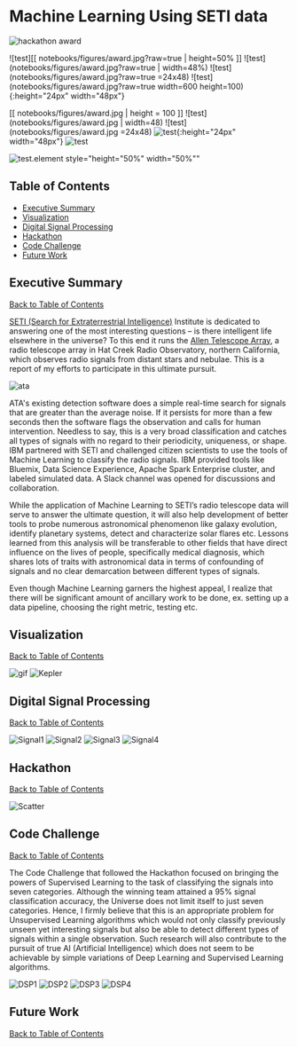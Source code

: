 # Machine Learning Using SETI data

![hackathon award](notebooks/figures/award.jpg?raw=true)

![test][[ notebooks/figures/award.jpg?raw=true | height=50% ]]
![test](notebooks/figures/award.jpg?raw=true | width=48%)
![test](notebooks/figures/award.jpg?raw=true =24x48)
![test](notebooks/figures/award.jpg?raw=true width=600 height=100){:height="24px" width="48px"}

[[ notebooks/figures/award.jpg | height = 100 ]]
![test](notebooks/figures/award.jpg | width=48)
![test](notebooks/figures/award.jpg =24x48)
![test](notebooks/figures/award.jpg){:height="24px" width="48px"}
![test](notebooks/figures/award.jpg) <!-- .element height="50%" width="50%" -->
<!-- .element style="border: 0; background: None; box-shadow: None" -->
![test](notebooks/figures/award.jpg).element style="height="50%" width="50%""

## Table of Contents
  - [Executive Summary](#executive-summary)
  - [Visualization](#visualization)
  - [Digital Signal Processing](#digital-signal-processing)
  - [Hackathon](#hackathon)
  - [Code Challenge](#code-challenge)
  - [Future Work](#future-work)

## Executive Summary
[Back to Table of Contents](#table-of-contents)

[SETI (Search for Extraterrestrial Intelligence)](https://www.seti.org/) Institute is dedicated to answering one of the most interesting questions – is there intelligent life elsewhere in the universe? To this end it runs the [Allen Telescope Array](https://www.seti.org/seti-institute/project/details/fact-sheet), a radio telescope array in Hat Creek Radio Observatory, northern California, which observes radio signals from distant stars and nebulae. This is a report of my efforts to participate in this ultimate pursuit.

![ata](https://upload.wikimedia.org/wikipedia/commons/0/0c/C_G-K_-_DSC_0421.jpg?raw=true)

ATA's existing detection software does a simple real-time search for signals that are greater than the average noise. If it persists for more than a few seconds then the software flags the observation and calls for human intervention. Needless to say, this is a very broad classification and catches all types of signals with no regard to their periodicity, uniqueness, or shape. IBM partnered with SETI and challenged citizen scientists to use the tools of Machine Learning to classify the radio signals. IBM provided tools like Bluemix, Data Science Experience, Apache Spark Enterprise cluster, and labeled simulated data. A Slack channel was opened for discussions and collaboration.

While the application of Machine Learning to SETI’s radio telescope data will serve to answer the ultimate question, it will also help development of better tools to probe numerous astronomical phenomenon like galaxy evolution, identify planetary systems, detect and characterize solar flares etc. Lessons learned from this analysis will be transferable to other fields that have direct influence on the lives of people, specifically medical diagnosis, which shares lots of traits with astronomical data in terms of confounding of signals and no clear demarcation between different types of signals.

Even though Machine Learning garners the highest appeal, I realize that there will be significant amount of ancillary work to be done, ex. setting up a data pipeline, choosing the right metric, testing etc.

## Visualization
[Back to Table of Contents](#table-of-contents)

![gif](notebooks/figures/CandidatesInSky_Fast.gif?raw=true)
![Kepler](notebooks/figures/KeplerField.JPG?raw=true)

## Digital Signal Processing
[Back to Table of Contents](#table-of-contents) 

![Signal1](notebooks/figures/BasicData_0150.JPG?raw=true)
![Signal2](notebooks/figures/BasicData_1000.JPG?raw=true)
![Signal3](notebooks/figures/BasicData_2950.JPG?raw=true)
![Signal4](notebooks/figures/BasicData_2980.JPG?raw=true)

## Hackathon
[Back to Table of Contents](#table-of-contents)

![Scatter](notebooks/figures/BasicData_clusters.JPG?raw=true)


## Code Challenge
[Back to Table of Contents](#table-of-contents)

The Code Challenge that followed the Hackathon focused on bringing the powers of Supervised Learning to the task of classifying the signals into seven categories. Although the winning team attained a 95% signal classification accuracy, the Universe does not limit itself to just seven categories. Hence, I firmly believe that this is an appropriate problem for Unsupervised Learning algorithms which would not only classify previously unseen yet interesting signals but also be able to detect different types of signals within a single observation. Such research will also contribute to the pursuit of true AI (Artificial Intelligence) which does not seem to be achievable by simple variations of Deep Learning and Supervised Learning algorithms. 

![DSP1](notebooks/figures/PSmall_MenMedianRatio.JPG?raw=true)
![DSP2](notebooks/figures/PSmall_pVal.JPG?raw=true)
![DSP3](notebooks/figures/PSmall_pVal_slopeLinearFit.JPG?raw=true)
![DSP4](notebooks/figures/PSmall_StdDevTime.JPG?raw=true) 

## Future Work
[Back to Table of Contents](#table-of-contents)
